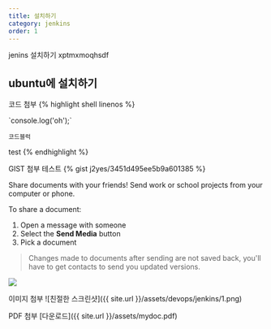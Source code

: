 ```yaml
---
title: 설치하기
category: jenkins
order: 1
---
```


jenins 설치하기 xptmxmoqhsdf

## ubuntu에 설치하기

코드 첨부
{% highlight shell linenos %}

\`console.log('oh');\`

    코드블럭

test
{% endhighlight %}

GIST 첨부 테스트
{% gist j2yes/3451d495ee5b9a601385 %}

Share documents with your friends! Send work or school projects from your computer or phone.

To share a document:

1. Open a message with someone
2. Select the **Send Media** button
3. Pick a document

> Changes made to documents after sending are not saved back, you'll have to get contacts to send you updated versions.

![](//placehold.it/800x600)

이미지 첨부
![친절한 스크린샷]({{ site.url }}/assets/devops/jenkins/1.png)

PDF 첨부
[다운로드]({{ site.url }}/assets/mydoc.pdf)
